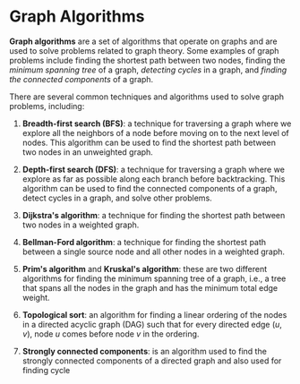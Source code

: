 # Graph Algorithms

**Graph algorithms** are a set of algorithms that operate on graphs and are used to solve problems related to graph theory. Some examples of graph problems include finding the shortest path between two nodes, finding the *minimum spanning tree* of a graph, *detecting cycles* in a graph, and *finding the connected components* of a graph.

There are several common techniques and algorithms used to solve graph problems, including:

1. **Breadth-first search (BFS)**: a technique for traversing a graph where we explore all the neighbors of a node before moving on to the next level of nodes. This algorithm can be used to find the shortest path between two nodes in an unweighted graph.

2. **Depth-first search (DFS)**: a technique for traversing a graph where we explore as far as possible along each branch before backtracking. This algorithm can be used to find the connected components of a graph, detect cycles in a graph, and solve other problems.

3. **Dijkstra's algorithm**: a technique for finding the shortest path between two nodes in a weighted graph.

4. **Bellman-Ford algorithm**: a technique for finding the shortest path between a single source node and all other nodes in a weighted graph.

5. **Prim's algorithm** and **Kruskal's algorithm**: these are two different algorithms for finding the minimum spanning tree of a graph, i.e., a tree that spans all the nodes in the graph and has the minimum total edge weight.

6. **Topological sort**: an algorithm for finding a linear ordering of the nodes in a directed acyclic graph (DAG) such that for every directed edge $(u, v)$, node $u$ comes before node $v$ in the ordering.

7. **Strongly connected components**: is an algorithm used to find the strongly connected components of a directed graph and also used for finding cycle